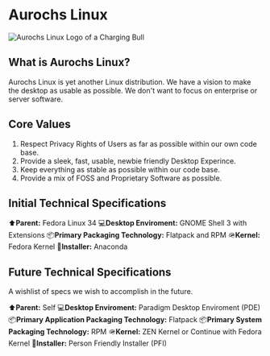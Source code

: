 
# Aurochs Linux

![Aurochs Linux Logo of a Charging Bull](https://henrick.icu/wp-content/uploads/2020/12/Aurochs.png)

## What is Aurochs Linux?

Aurochs Linux is yet another Linux distribution. We have a vision to make the desktop as usable as possible. We don't want to focus on enterprise or server software. 

## Core Values

1. Respect Privacy Rights of Users as far as possible within our own code base.
2. Provide a sleek, fast, usable, newbie friendly Desktop Experince.
3. Keep everything as stable as possible within our code base.
4. Provide a mix of FOSS and Proprietary Software as possible.


## Initial Technical Specifications

⬆️**Parent:** Fedora Linux 34 
💻**Desktop Enviroment:** GNOME Shell 3 with Extensions
📦**Primary Packaging Technology:** Flatpack and RPM
🪖**Kernel:** Fedora Kernel
🏡**Installer:** Anaconda

## Future Technical Specifications
A wishlist of specs we wish to accomplish in the future.

⬆️**Parent:** Self
💻**Desktop Enviroment:** Paradigm Desktop Enviroment (PDE)
📦**Primary Application Packaging Technology:** Flatpack
📦**Primary System Packaging Technology:** RPM
🪖**Kernel:** ZEN Kernel or Continue with Fedora Kernel
🏡**Installer:** Person Friendly Installer (PFI)